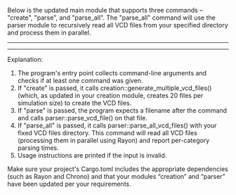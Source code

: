Below is the updated main module that supports three commands – "create", "parse", and "parse_all". The "parse_all" command will use the parser module to recursively read all VCD files from your specified directory and process them in parallel.

------------------------------------------------

------------------------------------------------

Explanation:

1. The program's entry point collects command-line arguments and checks if at least one command was given.
2. If "create" is passed, it calls creation::generate_multiple_vcd_files() (which, as updated in your creation module, creates 20 files per simulation size) to create the VCD files.
3. If "parse" is passed, the program expects a filename after the command and calls parser::parse_vcd_file() on that file.
4. If "parse_all" is passed, it calls parser::parse_all_vcd_files() with your fixed VCD files directory. This command will read all VCD files (processing them in parallel using Rayon) and report per-category parsing times.
5. Usage instructions are printed if the input is invalid.

Make sure your project's Cargo.toml includes the appropriate dependencies (such as Rayon and Chrono) and that your modules “creation” and “parser” have been updated per your requirements.